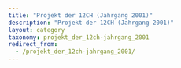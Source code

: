```yaml
---
title: "Projekt der 12CH (Jahrgang 2001)"
description: "Projekt der 12CH (Jahrgang 2001)"
layout: category
taxonomy: projekt_der_12ch-jahrgang_2001
redirect_from:
  - /projekt_der_12ch-jahrgang_2001/
---
```


